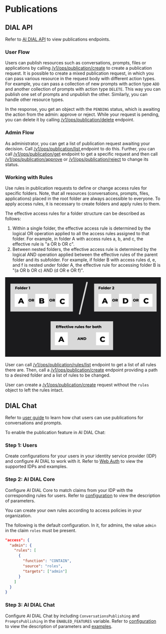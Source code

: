 # Publications

## DIAL API

Refer to [AI DIAL API](#) to view publications endpoints.

### User Flow

Users can publish resources such as conversations, prompts, files or applications by calling [/v1/ops/publication/create](#) to create a publication request. It is possible to create a mixed publication request, in which you can pass various resource in the request body with different action types. For example, you can pass a collection of new prompts with action type `ADD` and another collection of prompts with action type `DELETE`. This way you can publish one set of prompts and unpublish the other. Similarly, you can handle other resource types. 

In the response, you get an object with the `PENDING` status, which is awaiting the action from the admin: approve or reject. While your request is pending, you can delete it by calling [/v1/ops/publication/delete](#) endpoint.

### Admin Flow

As administrator, you can get a list of publication request awaiting your decision. Call [/v1/ops/publication/list ](#) endpoint to do this. Further, you can call [/v1/ops/publication/get](#) endpoint to get a specific request and then call [/v1/ops/publication/approve](#) or [/v1/ops/publication/reject](#) to change its status.

### Working with Rules

Use rules in publication requests to define or change access rules for specific folders. Note, that all resources (conversations, prompts, files, applications) placed in the root folder are always accessible to everyone. To apply access rules, it is necessary to create folders and apply rules to them.

The effective access rules for a folder structure can be described as follows:

1. Within a single folder, the effective access rule is determined by the logical OR operation applied to all the access rules assigned to that folder. For example, in folder A with access rules a, b, and c, the effective rule is "a OR b OR c".
2. Between nested folders, the effective access rule is determined by the logical AND operation applied between the effective rules of the parent folder and its subfolder. For example, if folder B with access rules d, e, and f is nested under folder A, the effective rule for accessing folder B is "(a OR b OR c) AND (d OR e OR f)".

![](img/rules.svg)

User can call [/v1/ops/publication/rules/list](#) endpoint to get a list of all rules there are. Then, call a [/v1/ops/publication/create](#) endpoint providing a path to a desired folder and a list of rules to be changed.

User can create a [/v1/ops/publication/create](#) request without the `rules` object to left the rules intact.


## DIAL Chat

Refer to [user guide](../user-guide#flow) to learn how chat users can use publications for conversations and prompts.

To enable the publication feature in AI DIAL Chat:

### Step 1: Users

Create configurations for your users in your identity service provider (IDP) and configure AI DIAL to work with it. Refer to [Web Auth](../Auth/Web/overview) to view the supported IDPs and examples.

### Step 2: AI DIAL Core

Configure AI DIAL Core to match claims from your IDP with the corresponding rules for users. Refer to [configuration](https://github.com/epam/ai-dial-core) to view the description of parameters.

You can create your own rules according to access policies in your organization. 

The following is the default configuration. In it, for admins, the value `admin` in the claim `roles` must be present. 

```json
"access": {
  "admin": {
    "rules": [
      {
        "function": "CONTAIN",
        "source": "roles",
        "targets": ["admin"]
      }
    ]
  }
}
```

### Step 3: AI DIAL Chat

Configure AI DIAL Chat by including `ConversationsPublishing` and `PromptsPublishing` in the `ENABLED_FEATURES` variable. Refer to [configuration](https://github.com/epam/ai-dial-chat/blob/development/apps/chat/README.md) to view the description of parameters and [examples](https://github.com/epam/ai-dial-chat/blob/development/libs/shared/src/types/features.ts).
